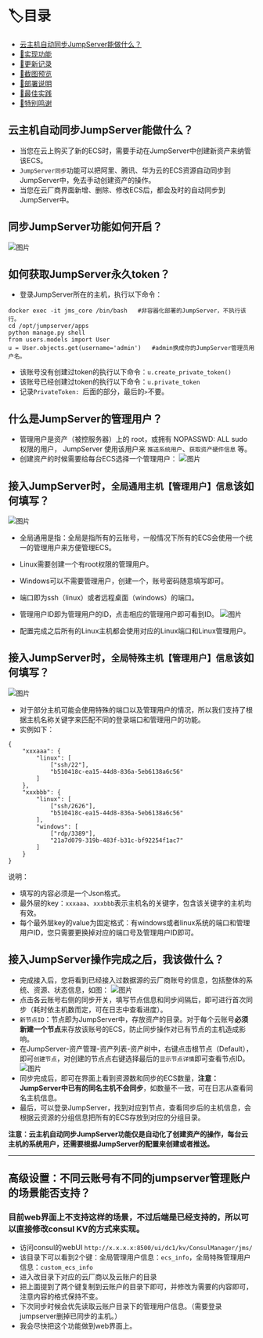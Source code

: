# 🏷目录
* [云主机自动同步JumpServer能做什么？](##云主机自动同步JumpServer能做什么？)
* [🌈实现功能](#实现功能)
* [📌更新记录](#更新记录)
* [🎨截图预览](#截图预览点击查看完整截图)
* [💾部署说明](#部署说明)
* [🥇最佳实践](#最佳实践)
* [💖特别鸣谢](#特别鸣谢)



## 云主机自动同步JumpServer能做什么？
- 当您在云上购买了新的ECS时，需要手动在JumpServer中创建新资产来纳管该ECS。
- `JumpServer同步`功能可以把阿里、腾讯、华为云的ECS资源自动同步到JumpServer中，免去手动创建资产的操作。
- 当您在云厂商界面新增、删除、修改ECS后，都会及时的自动同步到JumpServer中。

## 同步JumpServer功能如何开启？
![图片](https://user-images.githubusercontent.com/3349611/180848168-a2bafcfa-faa1-457d-8f5f-dcb07ad12d60.png)

## 如何获取JumpServer永久token？
- 登录JumpServer所在的主机，执行以下命令：
```
docker exec -it jms_core /bin/bash   #非容器化部署的JumpServer，不执行该行。
cd /opt/jumpserver/apps
python manage.py shell
from users.models import User
u = User.objects.get(username='admin')   #admin换成你的JumpServer管理员用户名。
```
- 该账号没有创建过token的执行以下命令：`u.create_private_token()`
- 该账号已经创建过token的执行以下命令：`u.private_token`
- 记录`PrivateToken: `后面的部分，最后的`>`不要。

## 什么是JumpServer的管理用户？
- 管理用户是资产（被控服务器）上的 root，或拥有 NOPASSWD: ALL sudo 权限的用户， JumpServer 使用该用户来 `推送系统用户`、`获取资产硬件信息` 等。
- 创建资产的时候需要给每台ECS选择一个管理用户：
![图片](https://user-images.githubusercontent.com/3349611/180855383-ec4a76b3-9354-4485-b0f6-17b5b9c2a8d7.png)

## 接入JumpServer时，`全局通用主机【管理用户】信息`该如何填写？
![图片](https://user-images.githubusercontent.com/3349611/180858510-b2b4ac0f-bc01-4c8e-a948-f3f26338037e.png)

- 全局通用是指：全局是指所有的云账号，一般情况下所有的ECS会使用一个统一的管理用户来方便管理ECS。
- Linux需要创建一个有root权限的管理用户。
- Windows可以不需要管理用户，创建一个，账号密码随意填写即可。
- 端口即为ssh（linux）或者远程桌面（windows）的端口。
- 管理用户ID即为管理用户的ID，点击相应的管理用户即可看到ID。
![图片](https://user-images.githubusercontent.com/3349611/180858937-856a7f9a-afa9-46d5-a15d-514f13063af5.png)

- 配置完成之后所有的Linux主机都会使用对应的Linux端口和Linux管理用户。

## 接入JumpServer时，`全局特殊主机【管理用户】信息`该如何填写？
![图片](https://user-images.githubusercontent.com/3349611/180859728-6c1e7c41-ea75-4efa-98ca-6b26266d71e7.png)
- 对于部分主机可能会使用特殊的端口以及管理用户的情况，所以我们支持了根据主机名称关键字来匹配不同的登录端口和管理用户的功能。
- 实例如下：
```
{
    "xxxaaa": {
        "linux": [
            ["ssh/22"],
            "b510418c-ea15-44d8-836a-5eb6138a6c56"
        ]
    },
    "xxxbbb": {
        "linux": [
            ["ssh/2626"],
            "b510418c-ea15-44d8-836a-5eb6138a6c56"
        ],
        "windows": [
            ["rdp/3389"],
            "21a7d079-319b-483f-b31c-bf92254f1ac7"
        ]
    }
}
```
说明：
- 填写的内容必须是一个Json格式。
- 最外层的key：`xxxaaa`、`xxxbbb`表示主机名的关键字，包含该关键字的主机均有效。
- 每个最外层key的value为固定格式：有windows或者linux系统的端口和管理用户ID，您只需要更换掉对应的端口号及管理用户ID即可。

## 接入JumpServer操作完成之后，我该做什么？
- 完成接入后，您将看到已经接入过数据源的云厂商账号的信息，包括整体的系统、资源、状态信息，如图：
![图片](https://user-images.githubusercontent.com/3349611/180862967-4575fbdf-3bb4-47ae-a491-df00eaba9a26.png)
- 点击各云账号右侧的同步开关，填写节点信息和同步间隔后，即可进行首次同步（耗时依主机数而定，可在日志中查看进度）。
- `新节点ID`：节点即为JumpServer中，存放资产的目录。对于每个云账号**必须新建一个节点**来存放该账号的ECS，防止同步操作对已有节点的主机造成影响。
- 在JumpServer-资产管理-资产列表-资产树中，右键点击根节点（Default），即可`创建节点`，对创建的节点点右键选择最后的`显示节点详情`即可查看节点ID。
![图片](https://user-images.githubusercontent.com/3349611/180865099-f95c1a9c-851c-489d-9e88-403661ef469b.png)
- 同步完成后，即可在界面上看到资源数和同步的ECS数量，**注意：JumpServer中已有的同名主机不会同步**，如数量不一致，可在日志从查看同名主机信息。
- 最后，可以登录JumpServer，找到对应到节点，查看同步后的主机信息，会根据云资源的分组信息把所有的ECS存放到对应的分组目录。

**注意：云主机自动同步JumpServer功能仅是自动化了创建资产的操作，每台云主机的系统用户，还需要根据JumpServer的配置来创建或者推送。**

---

## 高级设置：不同云账号有不同的jumpserver管理账户的场景能否支持？
### 目前web界面上不支持这样的场景，不过后端是已经支持的，所以可以直接修改consul KV的方式来实现。
- 访问consul的webUI `http://x.x.x.x:8500/ui/dc1/kv/ConsulManager/jms/`
- 该目录下可以看到2个键：全局管理用户信息：`ecs_info`，全局特殊管理用户信息：`custom_ecs_info`
- 进入改目录下对应的云厂商以及云账户的目录
- 把上面提到了两个键复制到云账户的目录下即可，并修改为需要的内容即可，注意内容的格式保持不变。
- 下次同步时候会优先读取云账户目录下的管理用户信息。（需要登录jumpserver删掉已同步的主机。）
- 我会尽快把这个功能做到web界面上。
